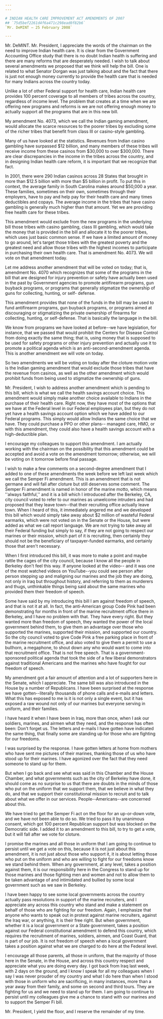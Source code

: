 ```yaml
---
---

# INDIAN HEALTH CARE IMPROVEMENT ACT AMENDMENTS OF 2007
## `75d5bef2261d4f6a471c298ead0f82b6`
`Mr. DeMINT — 25 February 2008`

---
```



Mr. DeMINT. Mr. President, I appreciate the words of the chairman on 
the need to improve Indian health care. It is clear from the Government 
Accounting Office study that there is no doubt Indian health is 
suffering and there are many reforms that are desperately needed. I 
wish to talk about several amendments we proposed that we think will 
help the bill. One is related to what Senator Dorgan was just talking 
about and the fact that there is just not enough money currently to 
provide the health care that is needed for many Indians across the 
country today.

Unlike a lot of other Federal support for health care, Indian health 
care provides 100 percent coverage to all members of tribes across the 
country, regardless of income level. The problem that creates at a time 
when we are offering new programs and reforms is we are not offering 
enough money to actually support all the programs that are in this new 
bill.

My amendment No. 4073, which we call the Indian gaming amendment, 
would allocate the scarce resources to the poorer tribes by excluding 
some of the richer tribes that benefit from class III or casino-style 
gambling.

Many of us have looked at the statistics. Revenues from Indian casino 
gambling have surpassed $12 billion, and many members of these tribes 
will receive income from these casinos from $30,000 to over $300,000. 
There are clear discrepancies in the income in the tribes across the 
country, and in designing Indian health care reform, it is important 
that we recognize that fact.

In 2001, there were 290 Indian casinos across 28 States that brought 
in more than $12.5 billion with more than $5 billion in profit. To put 
this in context, the average family in South Carolina makes around 
$50,000 a year. These families, sometimes on their own, sometimes 
through their employers, have to pay and help pay for their health care 
and many times deductibles and copays. The average income in the tribes 
that have casino gambling is generally much higher than that amount. 
Yet we are providing free health care for these tribes.

This amendment would exclude from the new programs in the underlying 
bill those tribes with casino gambling, class III gambling, which would 
take the money that is provided in the bill and allocate it to the 
poorer tribes, which uses just basic common sense. If we have a limited 
amount of money to go around, let's target those tribes with the 
greatest poverty and the greatest need and allow those tribes with the 
highest incomes to participate in purchasing their own health care. 
That is amendment No. 4073. We will vote on that amendment today.

Let me address another amendment that will be voted on today; that 
is, amendment No. 4070 which recognizes that some of the programs in 
the bill that are designed for injury prevention or safety have 
actually been used in the past by Government agencies to promote 
antifirearm programs, gun buyback programs, or programs that generally 
stigmatize the ownership of guns for collecting, hunting, or self-
defense.

This amendment provides that none of the funds in the bill may be 
used to fund antifirearm programs, gun buyback programs, or programs 
aimed at discouraging or stigmatizing the private ownership of firearms 
for collecting, hunting, or self-defense. That is basically the 
language in the bill.

We know from programs we have looked at before--we have legislation, 
for instance, that we passed that would prohibit the Centers for 
Disease Control from doing exactly the same thing; that is, using money 
that is supposed to be used for safety programs or other injury 
prevention and actually use it to promote a political agenda which is 
an anti-second-amendment agenda. This is another amendment we will vote 
on today.

So two amendments we will be voting on today after the cloture motion 
vote is the Indian gaming amendment that would exclude those tribes 
that have the revenue from casinos, as well as the other amendment 
which would prohibit funds from being used to stigmatize the ownership 
of guns.

Mr. President, I wish to address another amendment which is pending 
to this bill, which is what we call the health savings account choice. 
This amendment would simply make another choice available to Indians in 
the purchase of their health care. Right now, they have most of the 
options that we have at the Federal level in our Federal employees 
plan, but they do not yet have a health savings account option which we 
have added to our Federal programs. This simply would allow Indians the 
same choice that we have. They could purchase a PPO or other plans--
managed care, HMO, or with this amendment, they could also have a 
health savings account with a high-deductible plan.



I encourage my colleagues to support this amendment. I am actually 
working with the chairman on the possibility that this amendment could 
be accepted and avoid a vote on the amendment tomorrow; otherwise, we 
will be voting on it tomorrow before final passage.

I wish to make a few comments on a second-degree amendment that I 
added to one of these amendments the week before we left last week 
which we call the Semper Fi amendment. This is an amendment that is not 
germane and will fall after cloture but still deserves some 
comment. The Semper Fi amendment is named in honor of the marine motto, 
which means ''always faithful,'' and it is a bill which I introduced 
after the Berkeley, CA, city council voted to refer to our marines as 
unwelcome intruders and had proposed that they leave town--that their 
recruiting office actually leave town. When I heard of this, it 
immediately angered me and we developed this bill which would simply 
take away about $2 million of wasteful Federal earmarks, which were not 
voted on in the Senate or the House, but were added as what we call 
report language. We are not trying to take away all their Federal 
funding but simply to say, if they are not going to respect our marines 
or their mission, which part of it is recruiting, then certainly they 
should not be the beneficiary of taxpayer-funded earmarks, and 
certainly those that aren't necessary.


When I first introduced this bill, it was more to make a point and 
maybe rattle the cages of the city council, because I know all the 
people in Berkeley don't feel this way. If anyone looked at the video--
and it was one of the most watched videos on YouTube--you could see 
person after person stepping up and maligning our marines and the job 
they are doing, not only in Iraq but throughout history, and referring 
to them as murderers and thugs, unthinkable things being said about the 
same marines who provided them their freedom of speech.

Some have said by my introducing this bill I am against freedom of 
speech, and that is not it at all. In fact, the anti-American group 
Code Pink had been demonstrating for months in front of the marine 
recruitment office there in Berkeley, and I have no problem with that. 
They have every right. But they wanted more than freedom of speech, 
they wanted the power of the local government behind them, to give them 
an advantage over those who supported the marines, supported their 
mission, and supported our country. So the city council voted to give 
Code Pink a free parking place in front of the marine recruitment 
office, and also voted to give them a permit to use a bullhorn, a 
megaphone, to shout down any who would want to come into that 
recruitment office. That is not free speech. That is a government-
sponsored political agenda that took the side of a few liberal 
demonstrators against traditional Americans and the marines who have 
fought for our freedom of speech.

My amendment got a fair amount of attention and a lot of supporters 
here in the Senate, which I appreciate. The same bill was also 
introduced in the House by a number of Republicans. I have been 
surprised at the response we have gotten--literally thousands of phone 
calls and e-mails and letters. What this has exposed to me is it is not 
only a single event, but it has exposed a raw wound not only of our 
marines but everyone serving in uniform, and their families.

I have heard it when I have been in Iraq, more than once, when I ask 
our soldiers, marines, and airmen what they need, and the response has 
often been: Don't forget us. The letters and e-mails I have gotten have 
indicated the same thing, that finally some are standing up for those 
who are fighting for our freedoms.

I was surprised by the response. I have gotten letters at home from 
mothers who have sent me pictures of their marines, thanking those of 
us who have stood up for their marines. I have agonized over the fact 
that they need someone to stand up for them.

But when I go back and see what was said in this Chamber and the 
House Chamber, and what governments such as the city of Berkeley have 
done, it should come as no surprise to us that there are doubts in the 
minds of those who put on the uniform that we support them, that we 
believe in what they do, and that we support their constitutional 
mission to recruit and to talk about what we offer in our services. 
People--Americans--are concerned about this.

We have tried to get the Semper Fi act on the floor for an up-or-down 
vote, and we have not been able to do so. We tried to pass it by 
unanimous consent, which got 100 percent Republican support but was 
blocked on the Democratic side. I added it to an amendment to this 
bill, to try to get a vote, but it will fall after we vote for cloture.

I promise the marines and all those in uniform that I am going to 
continue to persist until we get a vote on this, because it is not just 
about this amendment, it is not just about those who support it, it is 
about letting those who put on the uniform and who are willing to fight 
for our freedoms know we stand behind them. When any government, at any 
level, takes a position against them, it is our responsibility here in 
the Congress to stand up for those marines and those fighting men and 
women and not to allow them to be taken advantage of and intimidated 
and bullied by some local government such as we saw in Berkeley.

I have been happy to see some local governments across the country 
actually pass resolutions in support of the marine recruiters, and I 
appreciate any across this country who stand and make a statement on 
behalf of those who are fighting for our freedom. Again, I emphasize 
that anyone who wants to speak out in protest against marine 
recruiters, against the Iraq war, or anything, it is their free right. 
But when government, whether it is a local government or a State 
government, takes a position against our Federal constitutional 
amendment to defend this country, which requires the recruitment of 
marines, soldiers, airmen, and Coast Guard, that is part of our job. It 
is not freedom of speech when a local government takes a position 
against what we are charged to do here at the Federal level.

I encourage all those parents, all those in uniform, that the 
majority of those here in the Senate, in the House, and across this 
country respect and appreciate what you are doing every day. I got back 
from Iraq last week, with 2 days on the ground, and I know I speak for 
all my colleagues when I say I was never prouder of my country and what 
I do here than when I stood with those in uniform who are sacrificing, 
in many instances, more than a year away from their family, and some on 
second and third tours. They are fighting for us and we need to stand 
up for them. I am going to continue to persist until my colleagues give 
me a chance to stand with our marines and to support the Semper Fi 
bill.

Mr. President, I yield the floor, and I reserve the remainder of my 
time.